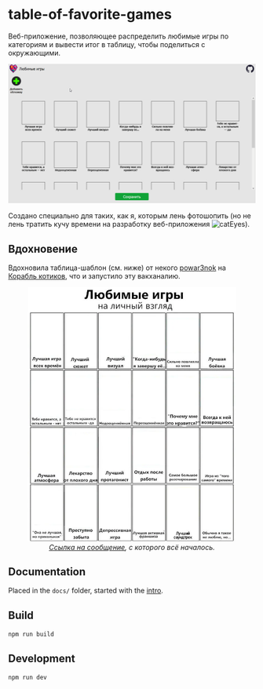 # table-of-favorite-games

Веб-приложение, позволяющее распределить любимые игры по категориям и вывести итог в таблицу, чтобы поделиться с окружающими.

![showcase desktop animation](./docs/showcase-desktop.gif)

Создано специально для таких, как я, которым лень фотошопить (но не лень тратить кучу времени на разработку веб-приложения ![catEyes](https://cdn.discordapp.com/emojis/1069019635543986266.webp?size=16)).

## Вдохновение

Вдохновила таблица-шаблон (см. ниже) от некого [powar3nok](https://discord.com/users/370460453689753600) на [Корабль котиков](https://discord.com/invite/cGTbUSSpbV), что и запустило эту вакханалию.

<figure>
  <img src="./docs/table-template.webp" alt="Первоначальная таблица">
  <figcaption align="center"><em><a href="https://discord.com/channels/876474448126050394/876706882423762994/1368666713482199170">Ссылка на сообщение</a>, с которого всё началось.</em></figcaption>
</figure>

## Documentation

Placed in the `docs/` folder, started with the [intro](intro.md).

## Build

```npm
npm run build
```

## Development

```
npm run dev
```
